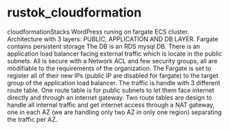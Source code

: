 # rustok_cloudformation
cloudformationStacks
WordPress runing on fargate ECS cluster.
Architecture with 3 layers: PUBLIC, APPLICATION AND DB LAYER.
Fargate contains persistent storage
The DB is an RDS mysql DB.
There is an application load balancer facing external traffic which is locate in the public subnets.
All is secure with a Network ACL and few security groups, all are modifiable to the requirements of the organization.
The Fargate is set to register all of their new IPs (public IP are disabled for fargate) to the target group of the application load balancer.
The traffic is handle with 3 different route table. One route table is for public subnets to let them face internet directly and through an internet gateway.
Two route tables are design to handle all internal traffic and get internet access through a NAT gateway, one in each AZ (we are handling only two AZ in only one region) separating the traffic per AZ.
